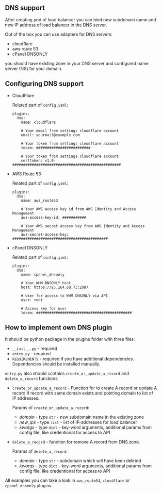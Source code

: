 
## DNS support

After creating pod of load balancer you can bind new subdomain name 
and new IP address of load balancer in the DNS server.

Out of the box you can use adapters for DNS servers:

* cloudflare
* aws route 53
* cPanel DNSONLY

you should have existing zone in your DNS server 
and configured name server (NS) for your domain.


## Configuring DNS support

* CloudFlare

    Related part of `config.yaml`:

    ```
    plugins:
      dns:
        name: cloudflare
        
        # Your email from settings cloudflare account
        email: yourmail@example.com
        
        # Your token from settings cloudflare account 
        token: #########################
        
        # Your token from settings cloudflare account 
        certtoken: v1.0-##################################################
    
    ```

* AWS Route 53

    Related part of `config.yaml`:

    ```
    plugins:
      dns:
        name: aws_route53
        
        # Your AWS access key id from AWS Identity and Access Management
        aws-access-key-id: ###########
        
        # Your AWS secret access key from AWS Identity and Access Management
        aws-secret-access-key: ############################################
    
    ```

* cPanel DNSONLY

    Related part of `config.yaml`:

    ```
    plugins:
      dns:
        name: cpanel_dnsonly
        
        # Your WHM DNSONLY host
        host: https://95.164.68.73:2087
        
        # User for access to WHM DNSONLY via API
        user: root
        
        # Access key for user
        token: ############################################
    
    ```

## How to implement own DNS plugin

It should be python package in the plugins folder with three files:

* `__init__.py` - required
* `entry.py` - required
* `REQUIREMENTS` - required if you have additional dependencies. Dependencies 
should be installed manually.

`entry.py` also should contains `create_or_update_a_record` and 
 `delete_a_record` functions. 

* `create_or_update_a_record` - Function for to create A record or update A 
record if record with same domain exists and pointing domain to list of 
IP addresses.

    Params of `create_or_update_a_record`:
    
    * *domain* - type `str` - new subdomain name in the existing zone
    * *new_ips* - type `list` - list of IP-addresses for load balancer
    * *kwargs* - type `dict` - key-word arguments, additional params from config 
    file, like credentional for access to API


* `delete_a_record` - function for remove A record from DNS zone.

    Params of `delete_a_record`:
    
    * *domain* - type `str` - subdomain which will have been deleted
    * *kwargs* - type `dict` - key-word arguments, additional params from config 
    file, like credentional for access to API

All examples you can take a look in `aws_route53`, `cloudflare` 
or `cpanel_dnsonly` plugins.